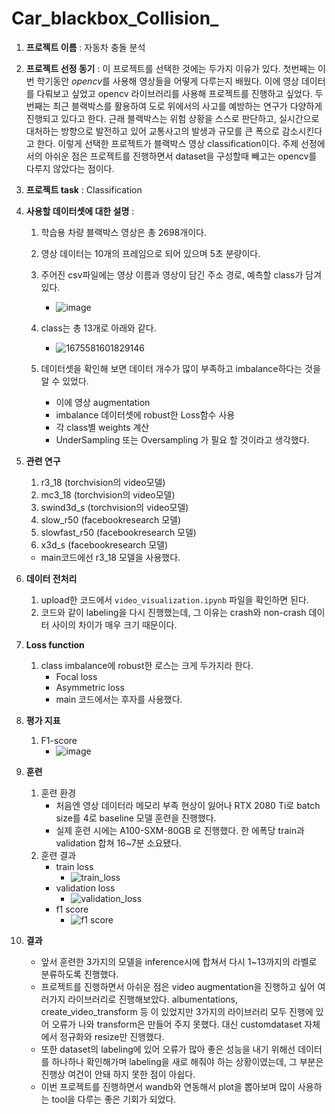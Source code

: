# Car_blackbox_Collision_

1. **프로젝트 이름** : 자동차 충돌 분석

3. **프로젝트 선정 동기** : 이 프로젝트를 선택한 것에는 두가지 이유가 있다. 첫번째는 이번 학기동안 *opencv*를 사용해 영상들을 어떻게 다루는지 배웠다. 이에 영상 데이터를 다뤄보고 싶었고 opencv 라이브러리를 사용해 프로젝트를 진행하고 싶었다. 두번째는 최근 블랙박스를 활용하여 도로 위에서의 사고를 예방하는 연구가 다양하게 진행되고 있다고 한다. 근래 블랙박스는 위험 상황을 스스로 판단하고, 실시간으로 대처하는 방향으로 발전하고 있어 교통사고의 발생과 규모를 큰 폭으로 감소시킨다고 한다. 이렇게 선택한 프로젝트가 블랙박스 영상 classification이다. 주제 선정에서의 아쉬운 점은 프로젝트를 진행하면서 dataset을 구성할때 빼고는 opencv를 다루지 않았다는 점이다.

4. **프로젝트 task** : Classification

5. **사용할 데이터셋에 대한 설명** : 

    1. 학습용 차량 블랙박스 영상은 총 2698개이다.
    
    1. 영상 데이터는 10개의 프레임으로 되어 있으며 5초 분량이다.
    
    1. 주어진 csv파일에는 영상 이름과 영상이 담긴 주소 경로, 예측할 class가 담겨있다.
        - ![image](https://github.com/Seeooo-0/Car_blackbox_Collision_/assets/90232567/9084370b-eec7-4b76-82b6-2bae3de6009f)
    
    1. class는 총 13개로 아래와 같다.
        - ![1675581601829146](https://github.com/Seeooo-0/Car_blackbox_Collision_/assets/90232567/f0558f52-5f67-4203-a679-263caea3e8cb)
    
    1. 데이터셋을 확인해 보면 데이터 개수가 많이 부족하고 imbalance하다는 것을 알 수 있었다.
        - 이에 영상 augmentation
        - imbalance 데이터셋에 robust한 Loss함수 사용
        - 각 class별 weights 계산
        - UnderSampling 또는 Oversampling 가 필요 할 것이라고 생각했다.

6. **관련 연구**
    1. r3_18 (torchvision의 video모델)
    2. mc3_18 (torchvision의 video모델)
    3. swind3d_s (torchvision의 video모델)
    4. slow_r50 (facebookresearch 모델)
    5. slowfast_r50 (facebookresearch 모델)
    6. x3d_s (facebookresearch 모델)
    - main코드에선 r3_18 모델을 사용했다.
    
7. **데이터 전처리**
    1. upload한 코드에서 `video_visualization.ipynb` 파일을 확인하면 된다.
    1. 코드와 같이 labeling을 다시 진행했는데, 그 이유는 crash와 non-crash 데이터 사이의 차이가 매우 크기 때문이다.

8. **Loss function**
    1. class imbalance에 robust한 로스는 크게 두가지라 한다.
        - Focal loss
        - Asymmetric loss
        - main 코드에서는 후자를 사용했다.

9. **평가 지표**
    1. F1-score
        - ![image](https://github.com/Seeooo-0/Car_blackbox_Collision_/assets/90232567/ea3c7c3b-528d-4ce6-9279-67ead6afc40f)

10. **훈련**
    1. 훈련 환경
        - 처음엔 영상 데이터라 메모리 부족 현상이 잃어나 RTX 2080 Ti로 batch size를 4로 baseline 모델 훈련을 진행했다.
        - 실제 훈련 시에는 A100-SXM-80GB 로 진행했다. 한 에폭당 train과 validation 합쳐 16~7분 소요됐다.
    1. 훈련 결과
        - train loss
            - ![train_loss](https://github.com/Seeooo-0/Car_blackbox_Collision_/assets/90232567/06a25302-af21-490e-9e6b-83bfcbfaaea9)
        - validation loss
            - ![validation_loss](https://github.com/Seeooo-0/Car_blackbox_Collision_/assets/90232567/851aeb4b-65da-43b6-b0c1-e1c7b1fe2000)
        - f1 score
            - ![f1 score](https://github.com/Seeooo-0/Car_blackbox_Collision_/assets/90232567/edd9dfae-ba19-40ca-841b-09ff609ee24b)
        
11. **결과**
    - 앞서 훈련한 3가지의 모델을 inference시에 합쳐서 다시 1~13까지의 라벨로 분류하도록 진행했다.
    - 프로젝트를 진행하면서 아쉬운 점은 video augmentation을 진행하고 싶어 여러가지 라이브러리로 진행해보았다. albumentations, create_video_transform 등 이 있었지만 3가지의 라이브러리 모두 진행에 있어 오류가 나와 transform은 만들어 주지 못했다. 대신 customdataset 자체에서 정규화와 resize만 진행했다.
    - 또한 dataset의 labeling에 있어 오류가 많아 좋은 성능을 내기 위해선 데이터를 하나하나 확인해가며 labeling을 새로 해줘야 하는 상황이였는데, 그 부분은 진행상 여건이 안돼 하지 못한 점이 아쉽다.
    - 이번 프로젝트를 진행하면서 wandb와 연동해서 plot을 뽑아보며 많이 사용하는 tool을 다루는 좋은 기회가 되었다.

    
    
